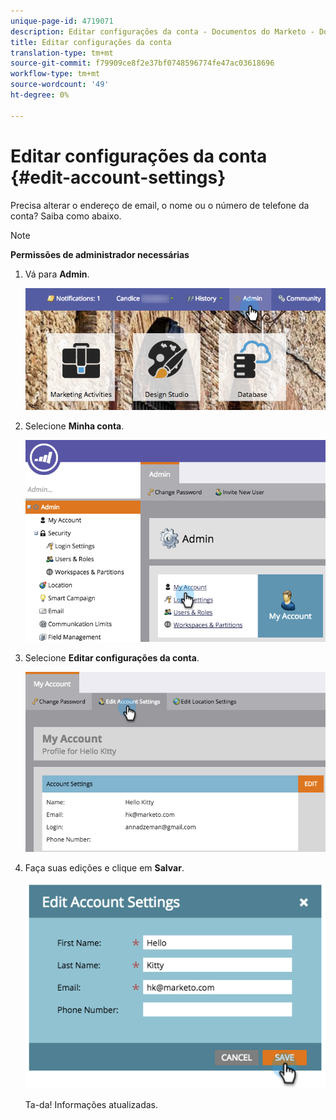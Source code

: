 ```yaml
---
unique-page-id: 4719071
description: Editar configurações da conta - Documentos do Marketo - Documentação do produto
title: Editar configurações da conta
translation-type: tm+mt
source-git-commit: f79909ce8f2e37bf0748596774fe47ac03618696
workflow-type: tm+mt
source-wordcount: '49'
ht-degree: 0%

---
```



# Editar configurações da conta {#edit-account-settings}

Precisa alterar o endereço de email, o nome ou o número de telefone da conta? Saiba como abaixo.

>[!NOTE]
>
>**Permissões de administrador necessárias**

1. Vá para **Admin**.

   ![](assets/adminhand.png)

1. Selecione **Minha conta**.

   ![](assets/image2015-6-23-15-3a16-3a52.png)

1. Selecione **Editar configurações da conta**.

   ![](assets/image2015-6-23-15-3a21-3a41.png)

1. Faça suas edições e clique em **Salvar**.

   ![](assets/image2015-6-23-15-3a20-3a16.png)

   Ta-da! Informações atualizadas.
